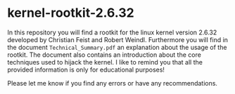 kernel-rootkit-2.6.32
=====================

In this repository you will find a rootkit for the linux kernel version 2.6.32 developed by Christian Feist and Robert Weindl.
Furthermore you will find in the document `Technical_Summary.pdf` an explanation about the usage of the rootkit.
The document also contains an introduction about the core techniques used to hijack the kernel.
I like to remind you that all the provided information is only for educational purposes!

Please let me know if you find any errors or have any recommendations.
